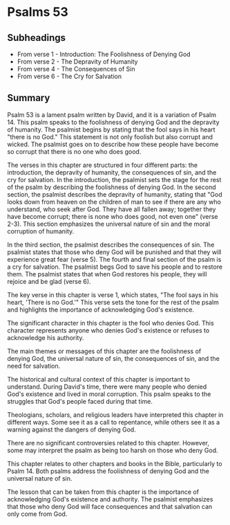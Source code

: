 # Psalms 53

## Subheadings

* From verse 1 - Introduction: The Foolishness of Denying God
* From verse 2 - The Depravity of Humanity
* From verse 4 - The Consequences of Sin
* From verse 6 - The Cry for Salvation

## Summary

Psalm 53 is a lament psalm written by David, and it is a variation of Psalm 14. This psalm speaks to the foolishness of denying God and the depravity of humanity. The psalmist begins by stating that the fool says in his heart "there is no God." This statement is not only foolish but also corrupt and wicked. The psalmist goes on to describe how these people have become so corrupt that there is no one who does good.

The verses in this chapter are structured in four different parts: the introduction, the depravity of humanity, the consequences of sin, and the cry for salvation. In the introduction, the psalmist sets the stage for the rest of the psalm by describing the foolishness of denying God. In the second section, the psalmist describes the depravity of humanity, stating that "God looks down from heaven on the children of man to see if there are any who understand, who seek after God. They have all fallen away; together they have become corrupt; there is none who does good, not even one" (verse 2-3). This section emphasizes the universal nature of sin and the moral corruption of humanity.

In the third section, the psalmist describes the consequences of sin. The psalmist states that those who deny God will be punished and that they will experience great fear (verse 5). The fourth and final section of the psalm is a cry for salvation. The psalmist begs God to save his people and to restore them. The psalmist states that when God restores his people, they will rejoice and be glad (verse 6).

The key verse in this chapter is verse 1, which states, "The fool says in his heart, 'There is no God.'" This verse sets the tone for the rest of the psalm and highlights the importance of acknowledging God's existence.

The significant character in this chapter is the fool who denies God. This character represents anyone who denies God's existence or refuses to acknowledge his authority.

The main themes or messages of this chapter are the foolishness of denying God, the universal nature of sin, the consequences of sin, and the need for salvation.

The historical and cultural context of this chapter is important to understand. During David's time, there were many people who denied God's existence and lived in moral corruption. This psalm speaks to the struggles that God's people faced during that time.

Theologians, scholars, and religious leaders have interpreted this chapter in different ways. Some see it as a call to repentance, while others see it as a warning against the dangers of denying God.

There are no significant controversies related to this chapter. However, some may interpret the psalm as being too harsh on those who deny God.

This chapter relates to other chapters and books in the Bible, particularly to Psalm 14. Both psalms address the foolishness of denying God and the universal nature of sin.

The lesson that can be taken from this chapter is the importance of acknowledging God's existence and authority. The psalmist emphasizes that those who deny God will face consequences and that salvation can only come from God.